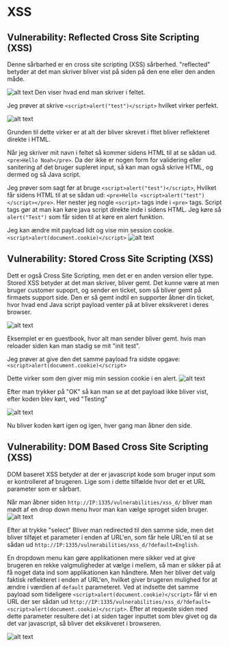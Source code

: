 # XSS

## Vulnerability: Reflected Cross Site Scripting (XSS)

Denne sårbarhed er en cross site scripting (XSS) sårberhed. "reflected" betyder at det man skriver bliver vist på siden på den ene eller den anden måde. 

![alt text](image-2.png)
Den viser hvad end man skriver i feltet.

Jeg prøver at skrive `<script>alert("test")</script>` hvilket virker perfekt.

![alt text](image-3.png)

Grunden til dette virker er at alt der bliver skrevet i fltet bliver reflekteret direkte i HTML.

Når jeg skriver mit navn i feltet så kommer sidens HTML til at se sådan ud. `<pre>Hello Noah</pre>`. Da der ikke er nogen form for validering eller sanitering af det bruger supleret input, så kan man også skrive HTML, og dermed og så Java script.

Jeg prøver som sagt før at bruge `<script>alert("test")</script>`,
Hvilket får sidens HTML til at se sådan ud: `<pre>Hello <script>alert("test")</script></pre>`. Her nester jeg nogle `<script>` tags inde i `<pre>` tags. Script tags gør at man kan køre java script direkte inde i sidens HTML. Jeg køre så `alert("Test")` som får siden til at køre en alert funktion.

Jeg kan ændre mit payload lidt og vise min session cookie.
`<script>alert(document.cookie)</script>`
![alt text](image-4.png)

## Vulnerability: Stored Cross Site Scripting (XSS)

Dett er også Cross Site Scripting, men det er en anden version eller type. Stored XSS betyder at det man skriver, bliver gemt. Det kunne være at men bruger customer supoprt, og sender en ticket, som så bliver gemt på firmaets support side. Den er så gemt indtil en supporter åbner din ticket, hvor hvad end Java script payload venter på at bliver eksikveret i deres browser.

![alt text](image-5.png)

Eksemplet er en guestbook, hvor alt man sender bliver gemt. hvis man reloader siden kan man stadig se mit "init test".

Jeg prøver at give den det samme payload fra sidste opgave: `<script>alert(document.cookie)</script>`

Dette virker som den giver mig min session cookie i en alert.
![alt text](image-4.png)

Efter man trykker på "OK" så kan man se at det payload ikke bliver vist, efter koden blev kørt, ved "Testing"

![alt text](image-6.png)

Nu bliver koden kørt igen og igen, hver gang man åbner den side.

## Vulnerability: DOM Based Cross Site Scripting (XSS)

DOM baseret XSS betyder at der er javascript kode som bruger input som er kontrolleret af brugeren.
Lige som i dette tilfælde hvor det er et URL parameter som er sårbart.

Når man åbner siden `http://IP:1335/vulnerabilities/xss_d/` bliver man mødt af en drop down menu hvor man kan vælge sproget siden bruger.
![alt text](image.png)

Efter at trykke "select" Bliver man redirected til den samme side, men det bliver tilføjet et parameter i enden af URL'en, som får hele URL'en til at se sådan ud `http://IP:1335/vulnerabilities/xss_d/?default=English`. 

En dropdown menu kan gøre applikationen mere sikker ved at give brugeren en rekke valgmuligheder at vælge i mellem, så man er sikker på at få noget data ind som applikationen kan håndtere. Men her bliver det valg faktisk reflekteret i enden af URL'en, hvilket giver brugeren mulighed for at ændre i værdien af `default` parameteret. Ved at indsette det samme payload som tideligere `<script>alert(document.cookie)</script>` får vi en URL der ser sådan ud `http://IP:1335/vulnerabilities/xss_d/?default=<script>alert(document.cookie)</script>`. Efter at requeste siden med dette parameter resultere det i at siden tager inputtet som blev givet og da det var javascript, så bliver det eksikveret i browseren. 

![alt text](image-1.png)